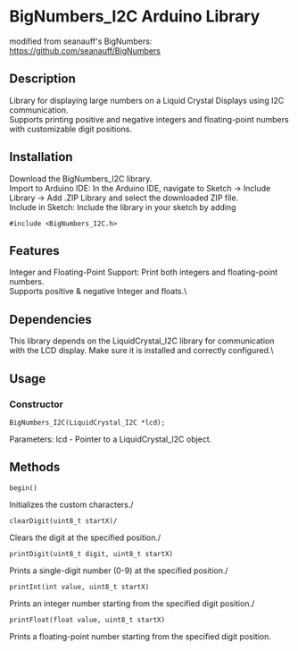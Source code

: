 
# BigNumbers_I2C Arduino Library

modified from seanauff's BigNumbers: https://github.com/seanauff/BigNumbers

## Description
Library for displaying large numbers on a Liquid Crystal Displays using I2C communication.\
Supports printing positive and negative integers and floating-point numbers with customizable digit positions.

## Installation
Download the BigNumbers_I2C library.\
Import to Arduino IDE: In the Arduino IDE, navigate to Sketch -> Include Library -> Add .ZIP Library and select the downloaded ZIP file.\
Include in Sketch: Include the library in your sketch by adding 
```
#include <BigNumbers_I2C.h>
```

## Features
Integer and Floating-Point Support: Print both integers and floating-point numbers.\
Supports positive & negative Integer and floats.\

## Dependencies
This library depends on the LiquidCrystal_I2C library for communication with the LCD display. Make sure it is installed and correctly configured.\

## Usage

### Constructor
```
BigNumbers_I2C(LiquidCrystal_I2C *lcd);
```
Parameters: lcd - Pointer to a LiquidCrystal_I2C object.

## Methods
```
begin()
```
Initializes the custom characters./

```
clearDigit(uint8_t startX)/
```
Clears the digit at the specified position./

```
printDigit(uint8_t digit, uint8_t startX)
```
Prints a single-digit number (0-9) at the specified position./

```
printInt(int value, uint8_t startX)
```
Prints an integer number starting from the specified digit position./

```
printFloat(float value, uint8_t startX)
```
Prints a floating-point number starting from the specified digit position.